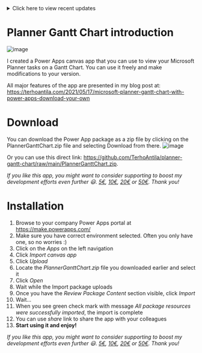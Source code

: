 <details>
  <summary>Click here to view recent updates</summary>

### 27.11.2022
- Renamed Categories -> Labels
- Support for 25 labels (categories)
- Possibility to view user's all tasks over all available plans instead of selecting specific plan(s)
- Bug fixing task start and end date handling
- Bug fixing tasks spanning over the year change
- Addition to month selector to easily jump over to the beginning of the next year

### 23.1.2022
- You can now drag tasks back and forth on the timeline
- You can easily adjust task's due date right within the app

https://youtu.be/MojHcE-K1kQ

- A set of predefined themes introduced which you can choose with URL parameter *ganttTheme*. Available values:
  - blue
  - green
  - red
  - gray
  - white
  
### 3.10.2021
- You can now easily apply your own themes to comply with company brand. See more here: https://terhoantila.com/2021/10/03/new-version-of-planner-gantt-chart-released-apply-your-own-themes/
- Bug fixes regarding task start and end date visibility
</details>

# Planner Gantt Chart introduction

![image](https://user-images.githubusercontent.com/10154416/118365499-af499b00-b5a5-11eb-8875-6733519cb943.png)

I created a Power Apps canvas app that you can use to view your Microsoft Planner tasks on a Gantt Chart. You can use it freely and make modifications to your version.

All major features of the app are presented in my blog post at: https://terhoantila.com/2021/05/17/microsoft-planner-gantt-chart-with-power-apps-download-your-own

# Download

You can download the Power App package as a zip file by clicking on the PlannerGanttChart.zip file and selecting Download from there.
![image](https://user-images.githubusercontent.com/10154416/118359280-6be23300-b58b-11eb-8cd0-5403e610784e.png)

Or you can use this direct link: https://github.com/TerhoAntila/planner-gantt-chart/raw/main/PlannerGanttChart.zip.

*If you like this app, you might want to consider supporting to boost my development efforts even further 😃. [5€](https://buy.stripe.com/4gw6qH4KUeNx3dK9AA), [10€](https://buy.stripe.com/28o5mDb9igVFdSo4gh), [20€](https://buy.stripe.com/28o02jgtCgVF15CeUW) or [50€](https://buy.stripe.com/bIY8yP0uEeNx4hO003). Thank you!*

# Installation

1. Browse to your company Power Apps portal at https://make.powerapps.com/
1. Make sure you have correct environment selected. Often you only have one, so no worries :)
1. Click on the *Apps* on the left navigation
1. Click *Import canvas app*
2. Click *Upload* 
3. Locate the *PlannerGanttChart.zip* file you downloaded earlier and select it
4. Click *Open*
5. Wait while the Import package uploads
6. Once you have the *Review Package Content* section visible, click *Import*
7. Wait...
8. When you see green check mark with message *All package resources were successfully imported*, the import is complete
9. You can use *share* link to share the app with your colleagues
10. **Start using it and enjoy!**

*If you like this app, you might want to consider supporting to boost my development efforts even further 😃. [5€](https://buy.stripe.com/4gw6qH4KUeNx3dK9AA), [10€](https://buy.stripe.com/28o5mDb9igVFdSo4gh), [20€](https://buy.stripe.com/28o02jgtCgVF15CeUW) or [50€](https://buy.stripe.com/bIY8yP0uEeNx4hO003). Thank you!*
